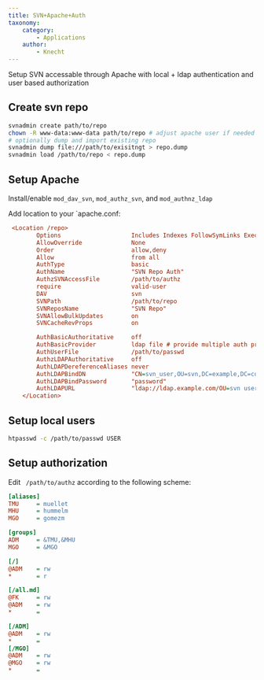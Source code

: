 ```yaml
---
title: SVN+Apache+Auth
taxonomy:
    category:
        - Applications
    author:
        - Knecht
---
```


Setup SVN accessable through Apache with local + ldap authentication and user based authorization

## Create svn repo
```bash
svnadmin create path/to/repo
chown -R www-data:www-data path/to/repo # adjust apache user if needed
# optionally dump and import existing repo
svnadmin dump file:///path/to/exisitngt > repo.dump
svnadmin load /path/to/repo < repo.dump
```

## Setup Apache
Install/enable `mod_dav_svn`, `mod_authz_svn`, and `mod_authnz_ldap`

Add location to your `apache.conf:
```ini
 <Location /repo>
        Options                    Includes Indexes FollowSymLinks ExecCGI
        AllowOverride              None
        Order                      allow,deny
        Allow                      from all
        AuthType                   basic
        AuthName                   "SVN Repo Auth"
        AuthzSVNAccessFile         /path/to/authz
        require                    valid-user
        DAV                        svn
        SVNPath                    /path/to/repo
        SVNReposName               "SVN Repo"
        SVNAllowBulkUpdates        on
        SVNCacheRevProps           on

        AuthBasicAuthoritative     off
        AuthBasicProvider          ldap file # provide multiple auth provider
        AuthUserFile               /path/to/passwd
        AuthzLDAPAuthoritative     off
        AuthLDAPDereferenceAliases never
        AuthLDAPBindDN             "CN=svn_user,OU=svn,DC=example,DC=com"
        AuthLDAPBindPassword       "password"
        AuthLDAPURL                "ldap://ldap.example.com/OU=svn users,DC=example,DC=com?sAMAccountName?sub?(&(objectClass=user))"
    </Location>
```

## Setup local users

```bash
htpasswd -c /path/to/passwd USER
```

## Setup authorization

Edit ` /path/to/authz` according to the following scheme:

```ini
[aliases]
TMU     = muellet
MHU     = hummelm
MGO     = gomezm

[groups]
ADM     = &TMU,&MHU
MGO     = &MGO

[/]
@ADM    = rw
*       = r

[/all.md]
@FK     = rw
@ADM    = rw
*       =

[/ADM]
@ADM    = rw
*       =
[/MGO]
@ADM    = rw
@MGO    = rw
*       =
```

